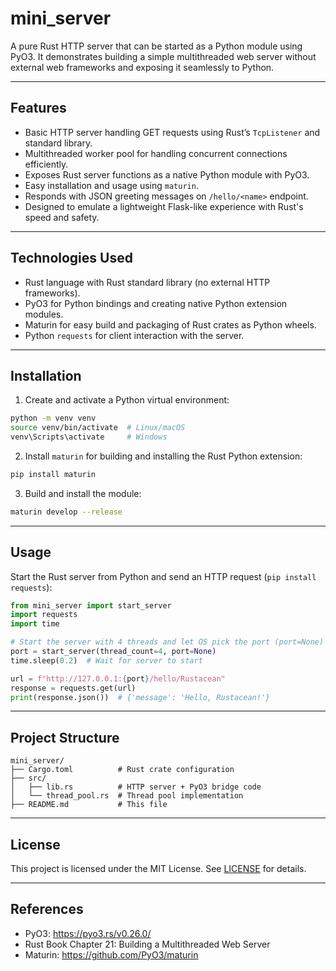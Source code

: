 # mini_server

A pure Rust HTTP server that can be started as a Python module using PyO3. It demonstrates building a simple multithreaded web server without external web frameworks and exposing it seamlessly to Python.

---

## Features

- Basic HTTP server handling GET requests using Rust’s `TcpListener` and standard library.
- Multithreaded worker pool for handling concurrent connections efficiently.
- Exposes Rust server functions as a native Python module with PyO3.
- Easy installation and usage using `maturin`.
- Responds with JSON greeting messages on `/hello/<name>` endpoint.
- Designed to emulate a lightweight Flask-like experience with Rust's speed and safety.

---

## Technologies Used

- Rust language with Rust standard library (no external HTTP frameworks).
- PyO3 for Python bindings and creating native Python extension modules.
- Maturin for easy build and packaging of Rust crates as Python wheels.
- Python `requests` for client interaction with the server.

---

## Installation

1. Create and activate a Python virtual environment:

```bash
python -m venv venv
source venv/bin/activate  # Linux/macOS
venv\Scripts\activate     # Windows
```

2. Install `maturin` for building and installing the Rust Python extension:

```bash
pip install maturin
```

3. Build and install the module:

```bash
maturin develop --release
```

---

## Usage

Start the Rust server from Python and send an HTTP request (`pip install requests`):

```python
from mini_server import start_server
import requests
import time

# Start the server with 4 threads and let OS pick the port (port=None)
port = start_server(thread_count=4, port=None)
time.sleep(0.2)  # Wait for server to start

url = f"http://127.0.0.1:{port}/hello/Rustacean"
response = requests.get(url)
print(response.json())  # {'message': 'Hello, Rustacean!'}
```

---

## Project Structure

```
mini_server/
├── Cargo.toml          # Rust crate configuration
├── src/
│   ├── lib.rs          # HTTP server + PyO3 bridge code
│   └── thread_pool.rs  # Thread pool implementation
├── README.md           # This file
```

---

## License

This project is licensed under the MIT License. See [LICENSE](LICENSE) for details.

---

## References

- PyO3: https://pyo3.rs/v0.26.0/
- Rust Book Chapter 21: Building a Multithreaded Web Server
- Maturin: https://github.com/PyO3/maturin
